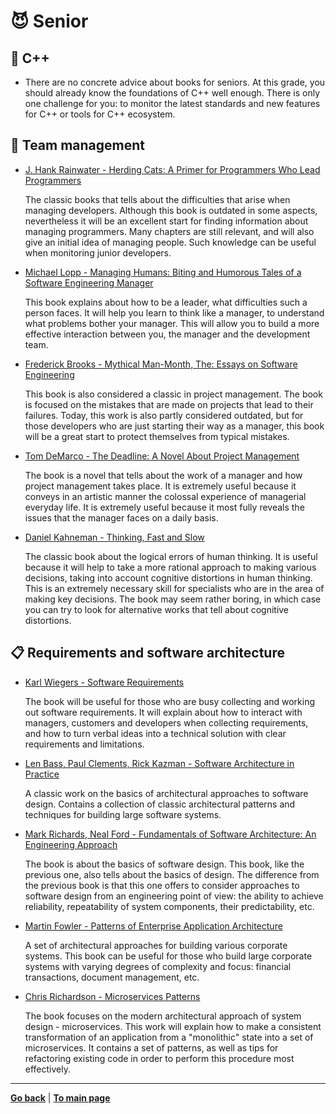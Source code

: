 # :smiling_imp: Senior

## :pencil: C++

- There are no concrete advice about books for seniors. At this grade, you should already know the foundations of C++ well enough. There is only one challenge for you: to monitor the latest standards and new features for C++ or tools for C++ ecosystem.


## :muscle: Team management

- [J. Hank Rainwater - Herding Cats: A Primer for Programmers Who Lead Programmers ](https://www.amazon.com/Herding-Cats-Primer-Programmers-Lead/dp/1590590171)

    The classic books that tells about the difficulties that arise when managing developers. Although this book is outdated in some aspects, nevertheless it will be an excellent start for finding information about managing programmers. Many chapters are still relevant, and will also give an initial idea of managing people. Such knowledge can be useful when monitoring junior developers.

- [Michael Lopp - Managing Humans: Biting and Humorous Tales of a Software Engineering Manager](https://www.amazon.com/Managing-Humans-Humorous-Software-Engineering/dp/1484221575)

    This book explains about how to be a leader, what difficulties such a person faces. It will help you learn to think like a manager, to understand what problems bother your manager. This will allow you to build a more effective interaction between you, the manager and the development team.

- [Frederick Brooks - Mythical Man-Month, The: Essays on Software Engineering](https://www.amazon.com/Mythical-Man-Month-Software-Engineering-Anniversary/dp/0201835959)

    This book is also considered a classic in project management. The book is focused on the mistakes that are made on projects that lead to their failures. Today, this work is also partly considered outdated, but for those developers who are just starting their way as a manager, this book will be a great start to protect themselves from typical mistakes.

- [Tom DeMarco - The Deadline: A Novel About Project Management](https://www.amazon.com/Deadline-Novel-About-Project-Management-ebook/dp/B006MN4RAS)

    The book is a novel that tells about the work of a manager and how project management takes place. It is extremely useful because it conveys in an artistic manner the colossal experience of managerial everyday life. It is extremely useful because it most fully reveals the issues that the manager faces on a daily basis.

- [Daniel Kahneman - Thinking, Fast and Slow](https://www.amazon.com/Thinking-Fast-Slow-Daniel-Kahneman/dp/0374533555)

    The classic book about the logical errors of human thinking. It is useful because it will help to take a more rational approach to making various decisions, taking into account cognitive distortions in human thinking. This is an extremely necessary skill for specialists who are in the area of making key decisions. The book may seem rather boring, in which case you can try to look for alternative works that tell about cognitive distortions.


## :clipboard: Requirements and software architecture

- [Karl Wiegers - Software Requirements](https://www.amazon.com/Software-Requirements-Developer-Best-Practices/dp/0735679665)

    The book will be useful for those who are busy collecting and working out software requirements. It will explain about how to interact with managers, customers and developers when collecting requirements, and how to turn verbal ideas into a technical solution with clear requirements and limitations.

- [Len Bass, Paul Clements, Rick Kazman - Software Architecture in Practice](https://www.amazon.com/Software-Architecture-Practice-SEI-Engineering/dp/0136886094)

    A classic work on the basics of architectural approaches to software design. Contains a collection of classic architectural patterns and techniques for building large software systems.

- [Mark Richards, Neal Ford - Fundamentals of Software Architecture: An Engineering Approach](https://www.amazon.com/Fundamentals-Software-Architecture-Comprehensive-Characteristics/dp/1492043451)

    The book is about the basics of software design. This book, like the previous one, also tells about the basics of design. The difference from the previous book is that this one offers to consider approaches to software design from an engineering point of view: the ability to achieve reliability, repeatability of system components, their predictability, etc.

- [Martin Fowler - Patterns of Enterprise Application Architecture](https://www.amazon.com/Patterns-Enterprise-Application-Architecture-Martin/dp/0321127420)

    A set of architectural approaches for building various corporate systems. This book can be useful for those who build large corporate systems with varying degrees of complexity and focus: financial transactions, document management, etc.

- [Chris Richardson - Microservices Patterns](https://www.amazon.com/Microservices-Patterns-examples-Chris-Richardson/dp/1617294543)

    The book focuses on the modern architectural approach of system design - microservices. This work will explain how to make a consistent transformation of an application from a "monolithic" state into a set of microservices. It contains a set of patterns, as well as tips for refactoring existing code in order to perform this procedure most effectively.

---

[**Go back**](Overview.md) | [**To main page**](../../README.md)